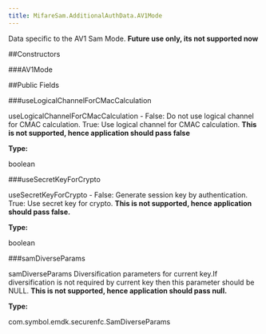 ```yaml
---
title: MifareSam.AdditionalAuthData.AV1Mode
---
```


Data specific to the AV1 Sam Mode. **Future use only, its not
 supported now**

##Constructors

###AV1Mode



##Public Fields

###useLogicalChannelForCMacCalculation

useLogicalChannelForCMacCalculation - False: Do not use logical
 channel for CMAC calculation. True: Use logical channel for CMAC
 calculation. **This is not supported, hence application should
 pass false**

**Type:**

boolean

###useSecretKeyForCrypto

useSecretKeyForCrypto - False: Generate session key by
 authentication. True: Use secret key for crypto. **This is not
 supported, hence application should pass false.**

**Type:**

boolean

###samDiverseParams

samDiverseParams Diversification parameters for current key.If
 diversification is not required by current key then this
 parameter should be NULL. **This is not supported, hence
 application should pass null.**

**Type:**

com.symbol.emdk.securenfc.SamDiverseParams


